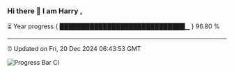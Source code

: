 ### Hi there 👋 I am Harry , 

⏳ Year progress { █████████████████████████████▁ } 96.80 %

---

⏰ Updated on Fri, 20 Dec 2024 06:43:53 GMT

![Progress Bar CI](https://github.com/duykhang68/duykhang68/workflows/Progress%20Bar%20CI/badge.svg)
